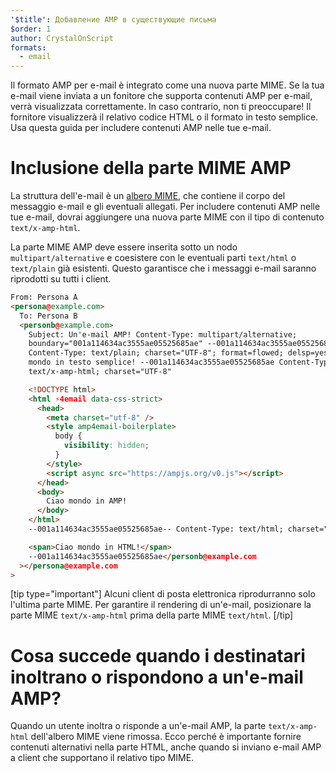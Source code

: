 ```yaml
---
'$title': Добавление AMP в существующие письма
$order: 1
author: CrystalOnScript
formats:
  - email
---
```


Il formato AMP per e-mail è integrato come una nuova parte MIME. Se la tua e-mail viene inviata a un fonitore che supporta contenuti AMP per e-mail, verrà visualizzata correttamente. In caso contrario, non ti preoccupare! Il fornitore visualizzerà il relativo codice HTML o il formato in testo semplice. Usa questa guida per includere contenuti AMP nelle tue e-mail.

# Inclusione della parte MIME AMP

La struttura dell'e-mail è un [albero MIME](https://en.wikipedia.org/wiki/MIME), che contiene il corpo del messaggio e-mail e gli eventuali allegati. Per includere contenuti AMP nelle tue e-mail, dovrai aggiungere una nuova parte MIME con il tipo di contenuto `text/x-amp-html`.

La parte MIME AMP deve essere inserita sotto un nodo `multipart/alternative` e coesistere con le eventuali parti `text/html` o `text/plain` già esistenti. Questo garantisce che i messaggi e-mail saranno riprodotti su tutti i client.

```html
From: Persona A
<persona@example.com>
  To: Persona B
  <personb@example.com>
    Subject: Un'e-mail AMP! Content-Type: multipart/alternative;
    boundary="001a114634ac3555ae05525685ae" --001a114634ac3555ae05525685ae
    Content-Type: text/plain; charset="UTF-8"; format=flowed; delsp=yes Ciao
    mondo in testo semplice! --001a114634ac3555ae05525685ae Content-Type:
    text/x-amp-html; charset="UTF-8"

    <!DOCTYPE html>
    <html ⚡4email data-css-strict>
      <head>
        <meta charset="utf-8" />
        <style amp4email-boilerplate>
          body {
            visibility: hidden;
          }
        </style>
        <script async src="https://ampjs.org/v0.js"></script>
      </head>
      <body>
        Ciao mondo in AMP!
      </body>
    </html>
    --001a114634ac3555ae05525685ae-- Content-Type: text/html; charset="UTF-8"

    <span>Ciao mondo in HTML!</span>
    --001a114634ac3555ae05525685ae</personb@example.com
  ></persona@example.com
>
```

[tip type="important"] Alcuni client di posta elettronica riprodurranno solo l'ultima parte MIME. Per garantire il rendering di un'e-mail, posizionare la parte MIME `text/x-amp-html` prima della parte MIME `text/html`. [/tip]

# Cosa succede quando i destinatari inoltrano o rispondono a un'e-mail AMP?

Quando un utente inoltra o risponde a un'e-mail AMP, la parte `text/x-amp-html` dell'albero MIME viene rimossa. Ecco perché è importante fornire contenuti alternativi nella parte HTML, anche quando si inviano e-mail AMP a client che supportano il relativo tipo MIME.
